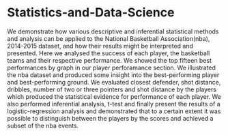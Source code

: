 # Statistics-and-Data-Science

We demonstrate how various descriptive and inferential statistical methods and analysis can be applied to the National Basketball Association(nba), 2014-2015 dataset, and how their results might be interpreted and presented. Here we analysed the success of each player, the basketball teams and their respective performance. We showed the top fifteen best performances by graph in our player perforamance section. We illustrated the nba dataset and produced some insight into the best-performing player and best-performing ground. We evaluated closest defender, shot distance, dribbles, number of two or three pointers and shot distance by the players which produced the statistical evidence for performance of each player. We also performed inferential analysis, t-test and finally present the results of a logistic-regression analysis and demonstrated that to a certain extent it was possible to distinguish between the players by the scores and achieved a subset of the nba events.
